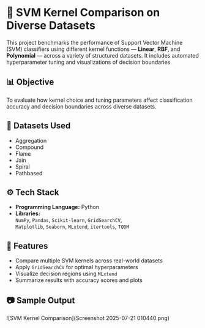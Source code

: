 # 🧠 SVM Kernel Comparison on Diverse Datasets

This project benchmarks the performance of Support Vector Machine (SVM) classifiers using different kernel functions — **Linear**, **RBF**, and **Polynomial** — across a variety of structured datasets. It includes automated hyperparameter tuning and visualizations of decision boundaries.

## 📊 Objective
To evaluate how kernel choice and tuning parameters affect classification accuracy and decision boundaries across diverse datasets.

## 📁 Datasets Used
- Aggregation
- Compound
- Flame
- Jain
- Spiral
- Pathbased

## ⚙️ Tech Stack
- **Programming Language:** Python
- **Libraries:**  
  `NumPy`, `Pandas`, `Scikit-learn`, `GridSearchCV`,  
  `Matplotlib`, `Seaborn`, `MLxtend`, `itertools`, `TQDM`

## 🚀 Features
- Compare multiple SVM kernels across real-world datasets
- Apply `GridSearchCV` for optimal hyperparameters
- Visualize decision regions using `MLxtend`
- Summarize results with accuracy scores and plots

## 📷 Sample Output
![SVM Kernel Comparison](Screenshot 2025-07-21 010440.png)

